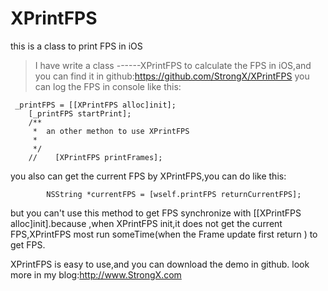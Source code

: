 # XPrintFPS
this is a class to print FPS in iOS

>I have write a class ------XPrintFPS to calculate the FPS in iOS,and you can find it in github:https://github.com/StrongX/XPrintFPS
you can log the FPS in console like this:
```
 _printFPS = [[XPrintFPS alloc]init];
    [_printFPS startPrint];
    /**
     *  an other methon to use XPrintFPS
     *
     */
    //    [XPrintFPS printFrames];
```
you also can get the current FPS by XPrintFPS,you can do like this:
```
        NSString *currentFPS = [wself.printFPS returnCurrentFPS];
```
but you can't use this method to get FPS  synchronize with [[XPrintFPS alloc]init].because ,when XPrintFPS init,it does not get the current FPS,XPrintFPS most run someTime(when the Frame update first return ) to get FPS.

XPrintFPS is easy to use,and you can download the demo in github.
look more in my blog:http://www.StrongX.com
